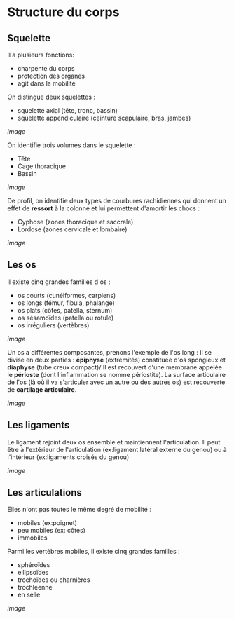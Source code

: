 # Structure du corps

## Squelette
Il a plusieurs fonctions: 
- charpente du corps
- protection des organes
- agit dans la mobilité

On distingue deux squelettes : 
- squelette axial (tête, tronc, bassin)
- squelette appendiculaire (ceinture scapulaire, bras, jambes)

*image*

On identifie trois volumes dans le squelette : 
- Tête
- Cage thoracique
- Bassin

*image*

De profil, on identifie  deux types de courbures rachidiennes qui donnent un effet de **ressort** à la colonne et lui permettent d'amortir les chocs : 
- Cyphose (zones thoracique et saccrale)
- Lordose (zones cervicale et lombaire)

*image*

## Les os 
Il existe cinq grandes familles d'os : 
- os courts (cunéiformes, carpiens)
- os longs (fémur, fibula, phalange)
- os plats (côtes, patella, sternum)
- os sésamoïdes (patella ou rotule)
- os irréguliers (vertèbres)

*image*

Un os a différentes composantes, prenons l'exemple de l'os long : 
Il se divise en deux parties : **épiphyse** (extrémités) constituée d'os spongieux et **diaphyse** (tube creux compact)/
Il est recouvert d'une membrane appelée le **périoste** (dont l'inflammation se nomme périostite).
La surface articulaire de l'os (là où il va s'articuler avec un autre ou des autres os) est recouverte de **cartilage articulaire**.

*image*

## Les ligaments 
Le ligament rejoint deux os ensemble et maintiennent l'articulation. 
Il peut être à l'extérieur de l'articulation (ex:ligament latéral externe du genou) ou à l'intérieur (ex:ligaments croisés du genou)

*image*

## Les articulations
Elles n'ont pas toutes le même degré de mobilité : 
- mobiles (ex:poignet)
- peu mobiles (ex: côtes)
- immobiles 

Parmi les vertèbres mobiles, il existe cinq grandes familles : 
- sphéroïdes
- ellipsoïdes
- trochoïdes ou charnières
- trochléenne
- en selle

*image* 